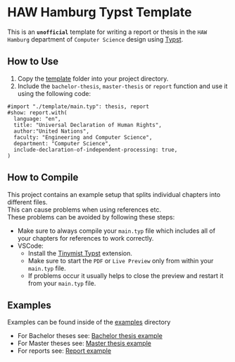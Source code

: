 # HAW Hamburg Typst Template

This is an **`unofficial`** template for writing a report or thesis in the `HAW Hamburg` department of `Computer Science` design using [Typst](https://github.com/typst/typst).

## How to Use

1. Copy the [template](./template/) folder into your project directory.
2. Include the `bachelor-thesis`, `master-thesis` or `report` function and use it using the following code:

```typst
#import "./template/main.typ": thesis, report
#show: report.with(
  language: "en",
  title: "Universal Declaration of Human Rights",
  author:"United Nations",
  faculty: "Engineering and Computer Science",
  department: "Computer Science",
  include-declaration-of-independent-processing: true,
)
```

## How to Compile

This project contains an example setup that splits individual chapters into different files.\
This can cause problems when using references etc.\
These problems can be avoided by following these steps:

- Make sure to always compile your `main.typ` file which includes all of your chapters for references to work correctly.
- VSCode:
  - Install the [Tinymist Typst](https://marketplace.visualstudio.com/items?itemName=myriad-dreamin.tinymist) extension.
  - Make sure to start the `PDF` or `Live Preview` only from within your `main.typ` file.
  - If problems occur it usually helps to close the preview and restart it from your `main.typ` file.

## Examples

Examples can be found inside of the [examples](./examples/) directory

- For Bachelor  theses see: [Bachelor thesis example](./examples/bachelor-thesis/)
- For Master theses see: [Master thesis example](./examples/master-thesis/)
- For reports see: [Report example](./examples/report/)
